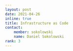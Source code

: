 ```yaml
---
layout: post
date: 2021-04-26
inline: true
title: Infrastructure as Code
contact:
    member: sokolowski
    name: Daniel Sokolowski
rank: 3
---
```

